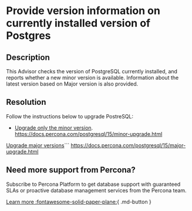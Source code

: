 # Provide version information on currently installed version of Postgres

## Description

This Advisor checks the version of PostgreSQL currently installed, and reports whether a new minor version is available. Information about the latest version based on Major version is also provided.


## Resolution
Follow the instructions below to upgrade PostreSQL:


- [Upgrade only the minor version](https://docs.percona.com/postgresql/15/minor-upgrade.html).
https://docs.percona.com/postgresql/15/minor-upgrade.html

[Upgrade major versions](https://docs.percona.com/postgresql/15/major-upgrade.html)```
https://docs.percona.com/postgresql/15/major-upgrade.html



## Need more support from Percona?

Subscribe to Percona Platform to get database support with guaranteed SLAs or proactive database management services from the Percona team.

[Learn more :fontawesome-solid-paper-plane:](https://per.co.na/subscribe){ .md-button }
